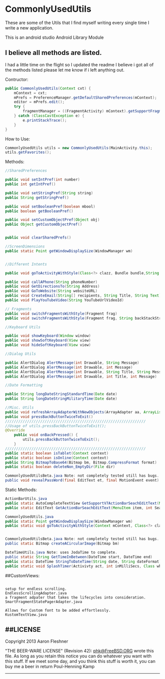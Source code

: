 CommonlyUsedUtils
=================



These are some of the Utils that I find myself writing every single time I write a new application.

This is an android studio Android Library Module


## I believe all methods are listed.
I had a little time on the flight so I updated the readme I believe i got all of the methods listed please let me know if i left anything out.


Contructor:
```Java
public CommonlyUsedUtils(Context cxt) {
	mContext = cxt;
	mPrefs = PreferenceManager.getDefaultSharedPreferences(mContext);
	editor = mPrefs.edit();
	try {
		fragmentManager = ((FragmentActivity) mContext).getSupportFragmentManager();
	} catch (ClassCastException e) {
		e.printStackTrace();
	}
}
```

How to Use:

```Java
CommonlyUsedUtils utils = new CommonlyUsedUtils(MainActivity.this);
utils.getFavorites();
```

Methods:
```java
//SharedPreferences 

public void setIntPref(int number)
public int getIntPref()

public void setStringPref(String string)
public String getStringPref() 

public void setBooleanPref(boolean mbool)
public boolean getBooleanPref()

public void setCustomObjectPref(Object obj)
public Object getCustomObjectPref()


public void clearSharedPrefs()

//ScreenDimensions
public static Point getWindowDisplaySize(WindowManager wm)


//Different Intents

public void goToActivityWithStyle(Class<?> clazz, Bundle bundle,String bundleKey) {

public void callAPhone(String phoneNumber)
public void GetDirectionsTo(String Address)
public void GoToWebsite(String websiteURL)
public void CreateEmail(String[] recipients, String Title, String Text)
public void PlayYouTubeVideo(String YouTubeUrlVideoId)

// Fragments
public void switchFragmentsWithStyle(Fragment frag)
public void switchFragmentsWithStyle(Fragment frag, String backStackString)

//Keyboard Utils

public void showKeyboard(Window window)
public void showSoftKeyboard(View view)
public void hideSoftKeyboard(View view)

//Dialog Utils

public AlertDialog AlertMessage(int Drawable, String Message)
public AlertDialog AlertMessage(int Drawable, int Message)
public AlertDialog AlertMessage(int Drawable, String Title, String Message)
public AlertDialog AlertMessage(int Drawable, int Title, int Message) 

//Date Formatting

public String longDateStringStandardTime(Date date)
public String longDateStringMilitaryTime(Date date)

//Misc. Utils
public void refreshArrayAdapterWithNewObjects(ArrayAdapter aa, ArrayList objs, Boolean clearWhatisInAdapter)
public void pressBackButtonTwiceToExit()
////////////////////////////////////////////////////////////////
//Usage of utils.pressBackButtonTwiceToExit();
@Override
    public void onBackPressed() {
        utils.pressBackButtonTwiceToExit();
    }
////////////////////////////////////////////////////////////////
public static boolean isTablet(Context context)
public static boolean isOnline(Context context)
public String BitmapToBase64(Bitmap bm, Bitmap.CompressFormat format)
public static boolean deleteNon_EmptyDir(File dir)

CommonlyUsedUtilsBeta.java Note: not completely tested still has bugs.
public void revealPassWord(final EditText et, final MotionEvent event) 

```

Static Methods:
```java 
ActionBarUtils.java
public static AutoCompleteTextView GetSupportV7ActionBarSeachEditText(MenuItem item)
public static EditText GetActionBarSeachEditText(MenuItem item, int SearchViewId)

CommonlyUsedUtils.java
public static Point getWindowDisplaySize(WindowManager wm)
public static void goToActivityWithStyle(Context mContext, Class<?> clazz, Bundle bundle, String bundleKey) 


CommonlyUsedUtilsBeta.java Note: not completely tested still has bugs.
public static Bitmap createACircularImage(Bitmap bm)

DateTimeUtils.java Note: uses JodaTime to complete.
public static String GetTimeInBetween(DateTime start, DateTime end)
public static DateTime StringToDateTime(String date, String dateFormat)
public static void SplashTimer(Activivty act, int inMilliSecs, Class whereTo)


```
##CustomViews:
```text

setup for endless scrolling.
EndlessScrollingAdapter.java
a fragment adpater that takes the lifecycles into consideration.
SmartFragmentStatePagerAdapter.java

Allows for Custom font to be added effortlessly.
KustomTextView.java
```

##LICENSE
----------------------------------------------------------------------------

Copyright 2013 Aaron Fleshner

"THE BEER-WARE LICENSE" (Revision 42):
<phk@FreeBSD.ORG> wrote this file. As long as you retain this notice you can do whatever you want with this stuff. If we meet some day, and you think this stuff is worth it, you can buy me a beer in return Poul-Henning Kamp

----------------------------------------------------------------------------
